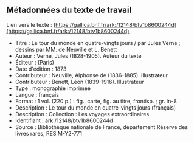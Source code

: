 ## Métadonnées du texte de travail


Lien vers le texte : [https://gallica.bnf.fr/ark:/12148/btv1b8600244d](https://gallica.bnf.fr/ark:/12148/btv1b8600244d)

* Titre :  Le tour du monde en quatre-vingts jours / par Jules Verne ; dessins par MM. de Neuville et L. Benett
* Auteur : Verne, Jules (1828-1905). Auteur du texte
* Éditeur : (Paris)
* Date d'édition :  1873
* Contributeur : Neuville, Alphonse de (1836-1885). Illustrateur
* Contributeur : Benett, Léon (1839-1916). Illustrateur
* Type :  monographie imprimée
* Langue : français
* Format :  1 vol. (220 p.) : fig., carte, fig. au titre, frontisp. ; gr. in-8
* Description :  Le tour du monde en quatre-vingts jours (français)
* Description :  Collection : Les voyages extraordinaires
* Identifiant :  ark:/12148/btv1b8600244d
* Source : Bibliothèque nationale de France, département Réserve des livres rares, RES M-Y2-771